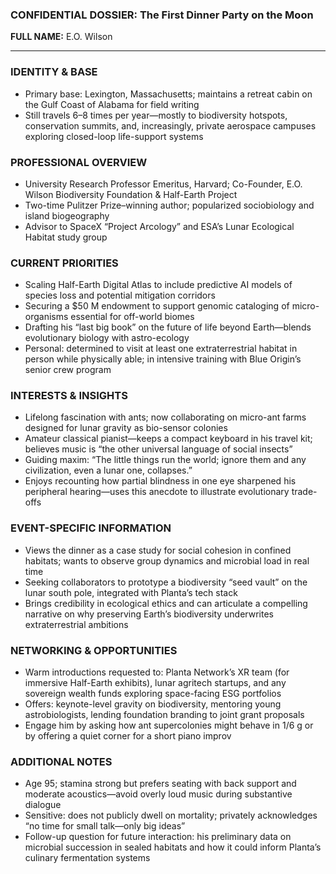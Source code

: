 ### CONFIDENTIAL DOSSIER: The First Dinner Party on the Moon

**FULL NAME:** E.O. Wilson

---
### IDENTITY & BASE
- Primary base: Lexington, Massachusetts; maintains a retreat cabin on the Gulf Coast of Alabama for field writing
- Still travels 6–8 times per year—mostly to biodiversity hotspots, conservation summits, and, increasingly, private aerospace campuses exploring closed-loop life-support systems

### PROFESSIONAL OVERVIEW
- University Research Professor Emeritus, Harvard; Co-Founder, E.O. Wilson Biodiversity Foundation & Half-Earth Project
- Two-time Pulitzer Prize–winning author; popularized sociobiology and island biogeography
- Advisor to SpaceX “Project Arcology” and ESA’s Lunar Ecological Habitat study group

### CURRENT PRIORITIES
- Scaling Half-Earth Digital Atlas to include predictive AI models of species loss and potential mitigation corridors
- Securing a $50 M endowment to support genomic cataloging of micro-organisms essential for off-world biomes
- Drafting his “last big book” on the future of life beyond Earth—blends evolutionary biology with astro-ecology
- Personal: determined to visit at least one extraterrestrial habitat in person while physically able; in intensive training with Blue Origin’s senior crew program

### INTERESTS & INSIGHTS
- Lifelong fascination with ants; now collaborating on micro-ant farms designed for lunar gravity as bio-sensor colonies
- Amateur classical pianist—keeps a compact keyboard in his travel kit; believes music is “the other universal language of social insects”
- Guiding maxim: “The little things run the world; ignore them and any civilization, even a lunar one, collapses.”
- Enjoys recounting how partial blindness in one eye sharpened his peripheral hearing—uses this anecdote to illustrate evolutionary trade-offs

### EVENT-SPECIFIC INFORMATION
- Views the dinner as a case study for social cohesion in confined habitats; wants to observe group dynamics and microbial load in real time
- Seeking collaborators to prototype a biodiversity “seed vault” on the lunar south pole, integrated with Planta’s tech stack
- Brings credibility in ecological ethics and can articulate a compelling narrative on why preserving Earth’s biodiversity underwrites extraterrestrial ambitions

### NETWORKING & OPPORTUNITIES
- Warm introductions requested to: Planta Network’s XR team (for immersive Half-Earth exhibits), lunar agritech startups, and any sovereign wealth funds exploring space-facing ESG portfolios
- Offers: keynote-level gravity on biodiversity, mentoring young astrobiologists, lending foundation branding to joint grant proposals
- Engage him by asking how ant supercolonies might behave in 1/6 g or by offering a quiet corner for a short piano improv

### ADDITIONAL NOTES
- Age 95; stamina strong but prefers seating with back support and moderate acoustics—avoid overly loud music during substantive dialogue
- Sensitive: does not publicly dwell on mortality; privately acknowledges “no time for small talk—only big ideas”
- Follow-up question for future interaction: his preliminary data on microbial succession in sealed habitats and how it could inform Planta’s culinary fermentation systems